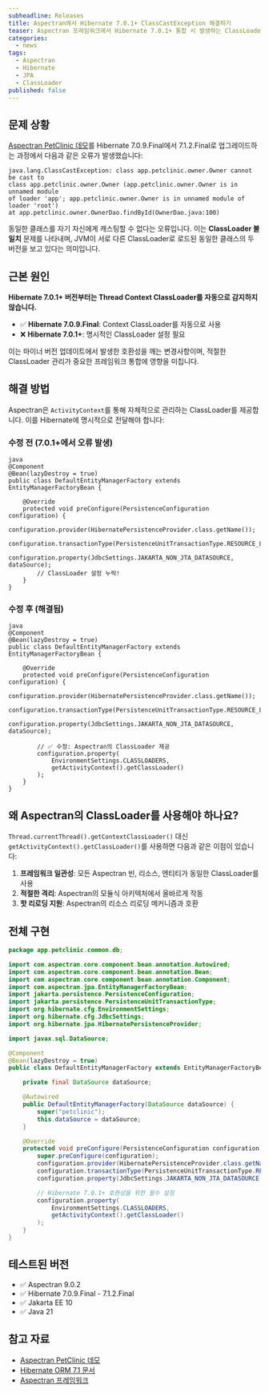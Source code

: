 ```yaml
---
subheadline: Releases
title: Aspectran에서 Hibernate 7.0.1+ ClassCastException 해결하기
teaser: Aspectran 프레임워크에서 Hibernate 7.0.1+ 통합 시 발생하는 ClassLoader 문제 해결 방법
categories:
  - news
tags:
  - Aspectran
  - Hibernate
  - JPA
  - ClassLoader
published: false
---
```


## 문제 상황

[Aspectran PetClinic 데모](https://github.com/aspectran/petclinic)를 Hibernate 7.0.9.Final에서 7.1.2.Final로 업그레이드하는 과정에서 다음과 같은 오류가 발생했습니다:

```
java.lang.ClassCastException: class app.petclinic.owner.Owner cannot be cast to
class app.petclinic.owner.Owner (app.petclinic.owner.Owner is in unnamed module
of loader 'app'; app.petclinic.owner.Owner is in unnamed module of loader 'root')
at app.petclinic.owner.OwnerDao.findById(OwnerDao.java:100)
```

동일한 클래스를 자기 자신에게 캐스팅할 수 없다는 오류입니다. 이는 **ClassLoader 불일치** 문제를 나타내며, JVM이 서로 다른 ClassLoader로 로드된 동일한 클래스의 두 버전을 보고 있다는 의미입니다.

## 근본 원인

**Hibernate 7.0.1+ 버전부터는 Thread Context ClassLoader를 자동으로 감지하지 않습니다.**

- ✅ **Hibernate 7.0.9.Final**: Context ClassLoader를 자동으로 사용
- ❌ **Hibernate 7.0.1+**: 명시적인 ClassLoader 설정 필요

이는 마이너 버전 업데이트에서 발생한 호환성을 깨는 변경사항이며, 적절한 ClassLoader 관리가 중요한 프레임워크 통합에 영향을 미칩니다.

## 해결 방법

Aspectran은 `ActivityContext`를 통해 자체적으로 관리하는 ClassLoader를 제공합니다. 이를 Hibernate에 명시적으로 전달해야 합니다:

### 수정 전 (7.0.1+에서 오류 발생)

```
java
@Component
@Bean(lazyDestroy = true)
public class DefaultEntityManagerFactory extends EntityManagerFactoryBean {

    @Override
    protected void preConfigure(PersistenceConfiguration configuration) {
        configuration.provider(HibernatePersistenceProvider.class.getName());
        configuration.transactionType(PersistenceUnitTransactionType.RESOURCE_LOCAL);
        configuration.property(JdbcSettings.JAKARTA_NON_JTA_DATASOURCE, dataSource);
        // ClassLoader 설정 누락!
    }
}
```

### 수정 후 (해결됨)

```
java
@Component
@Bean(lazyDestroy = true)
public class DefaultEntityManagerFactory extends EntityManagerFactoryBean {

    @Override
    protected void preConfigure(PersistenceConfiguration configuration) {
        configuration.provider(HibernatePersistenceProvider.class.getName());
        configuration.transactionType(PersistenceUnitTransactionType.RESOURCE_LOCAL);
        configuration.property(JdbcSettings.JAKARTA_NON_JTA_DATASOURCE, dataSource);

        // ✅ 수정: Aspectran의 ClassLoader 제공
        configuration.property(
            EnvironmentSettings.CLASSLOADERS,
            getActivityContext().getClassLoader()
        );
    }
}
```

## 왜 Aspectran의 ClassLoader를 사용해야 하나요?

`Thread.currentThread().getContextClassLoader()` 대신 `getActivityContext().getClassLoader()`를 사용하면 다음과 같은 이점이 있습니다:

1. **프레임워크 일관성**: 모든 Aspectran 빈, 리소스, 엔티티가 동일한 ClassLoader를 사용
2. **적절한 격리**: Aspectran의 모듈식 아키텍처에서 올바르게 작동
3. **핫 리로딩 지원**: Aspectran의 리소스 리로딩 메커니즘과 호환

## 전체 구현

```java
package app.petclinic.common.db;

import com.aspectran.core.component.bean.annotation.Autowired;
import com.aspectran.core.component.bean.annotation.Bean;
import com.aspectran.core.component.bean.annotation.Component;
import com.aspectran.jpa.EntityManagerFactoryBean;
import jakarta.persistence.PersistenceConfiguration;
import jakarta.persistence.PersistenceUnitTransactionType;
import org.hibernate.cfg.EnvironmentSettings;
import org.hibernate.cfg.JdbcSettings;
import org.hibernate.jpa.HibernatePersistenceProvider;

import javax.sql.DataSource;

@Component
@Bean(lazyDestroy = true)
public class DefaultEntityManagerFactory extends EntityManagerFactoryBean {

    private final DataSource dataSource;

    @Autowired
    public DefaultEntityManagerFactory(DataSource dataSource) {
        super("petclinic");
        this.dataSource = dataSource;
    }

    @Override
    protected void preConfigure(PersistenceConfiguration configuration) {
        super.preConfigure(configuration);
        configuration.provider(HibernatePersistenceProvider.class.getName());
        configuration.transactionType(PersistenceUnitTransactionType.RESOURCE_LOCAL);
        configuration.property(JdbcSettings.JAKARTA_NON_JTA_DATASOURCE, dataSource);

        // Hibernate 7.0.1+ 호환성을 위한 필수 설정
        configuration.property(
            EnvironmentSettings.CLASSLOADERS,
            getActivityContext().getClassLoader()
        );
    }
}
```

## 테스트된 버전

- ✅ Aspectran 9.0.2
- ✅ Hibernate 7.0.9.Final - 7.1.2.Final
- ✅ Jakarta EE 10
- ✅ Java 21

## 참고 자료

- [Aspectran PetClinic 데모](https://github.com/aspectran/aspectran-petclinic)
- [Hibernate ORM 7.1 문서](https://docs.jboss.org/hibernate/orm/7.1/)
- [Aspectran 프레임워크](https://aspectran.com/)
